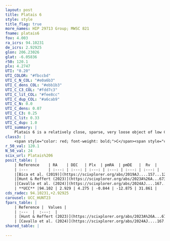 ```yaml
---
layout: post
title: Platais 6
style: style
title_flag: true
more_names: HIP 29713 Group; MWSC 821
fname: platais6
fov: 4.003
ra_icrs: 94.10231
de_icrs: 2.92925
glon: 206.23026
glat: -6.05836
r50: 120.1
plx: 4.2747
UTI: "0.20"
UTI_COLOR: "#fbccbd"
UTI_C_N_COL: "#e0a6b3"
UTI_C_dens_COL: "#ebb1b3"
UTI_C_C3_COL: "#fdd7c3"
UTI_C_lit_COL: "#fee8cc"
UTI_C_dup_COL: "#a6cab9"
UTI_C_N: 0.0
UTI_C_dens: 0.07
UTI_C_C3: 0.25
UTI_C_lit: 0.33
UTI_C_dup: 1.0
UTI_summary: |
    Platais 6 is a relatively close, sparse, very loose object of low C3 quality. It is poorly studied in the literature.<br><br><span style="color: #99180f; font-weight: bold;">Warning: </span>contains less than 25 stars with <i>P>0.5</i> estimated.
class3: |
    <span style="color: red; font-weight: bold;">C</span><span style="color: red; font-weight: bold;">C</span>
r_50_val: 120.1
N_50_val: 24
scix_url: Platais%206
posit_table: |
    | Reference    | RA    | DEC   | Plx  | pmRA  | pmDE   |  Rv  |
    | :---         | :---: | :---: | :---: | :---: | :---: | :---: |
    |[Bica et al. (2019)](https://scixplorer.org/abs/2019AJ....157...12B) | 93.855 | 3.852 | -- | -- | -- | -- |
    |[Hunt & Reffert (2023)](https://scixplorer.org/abs/2023A%26A...673A.114H) | 94.896 | 5.301 | 4.407 | -1.096 | -12.679 | 29.134 |
    |[Cavallo et al. (2024)](https://scixplorer.org/abs/2024AJ....167...12C) | 95.039 | 1.5 | 4.406 | -- | -- | -- |
    | **UCC** |94.102 | 2.929 | 4.275 | -0.844 | -12.875 | 31.861 | 
cds_radec: 94.10231,+2.92925
carousel: UCC_HUNT23
fpars_table: |
    | Reference |  Values |
    | :---  |  :---:  |
    | [Hunt & Reffert (2023)](https://scixplorer.org/abs/2023A%26A...673A.114H) | `AV50=0.154, diffAV50=0.567, MOD50=6.789, logAge50=7.685` |
    | [Cavallo et al. (2024)](https://scixplorer.org/abs/2024AJ....167...12C) | `AV50=0.22, dMod50=6.82, logAge50=7.34, [Fe/H]50=-0.04` |
shared_table: |
    
---
```


